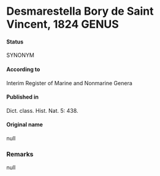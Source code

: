 # Desmarestella Bory de Saint Vincent, 1824 GENUS

#### Status
SYNONYM

#### According to
Interim Register of Marine and Nonmarine Genera

#### Published in
Dict. class. Hist. Nat. 5: 438.

#### Original name
null

### Remarks
null